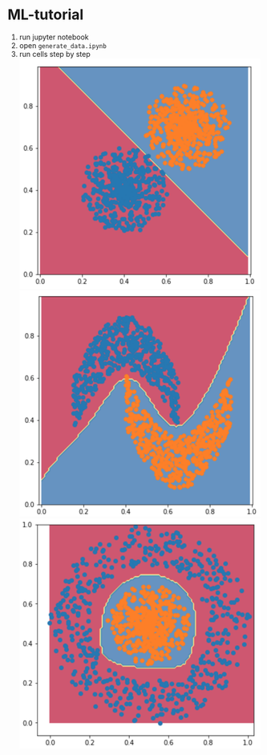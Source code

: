 # ML-tutorial
1. run jupyter notebook
2. open `generate_data.ipynb`
3. run cells step by step
![softmax regression classifier model](https://github.com/Aspirinkb/ML-tutorial/blob/master/imgs/linear.png)
![moon model](https://github.com/Aspirinkb/ML-tutorial/blob/master/imgs/moon.png)
![saturn model](https://github.com/Aspirinkb/ML-tutorial/blob/master/imgs/saturn2.png)
